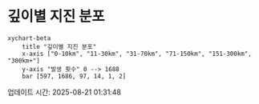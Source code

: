 # 깊이별 지진 분포

```mermaid
xychart-beta
    title "깊이별 지진 분포"
    x-axis ["0-10km", "11-30km", "31-70km", "71-150km", "151-300km", "300km+"]
    y-axis "발생 횟수" 0 --> 1688
    bar [597, 1686, 97, 14, 1, 2]
```

업데이트 시간: 2025-08-21 01:31:48
